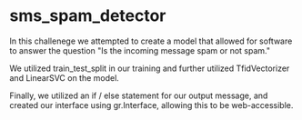 # sms_spam_detector

In this challenege we attempted to create a model that allowed for software to answer the question
"Is the incoming message spam or not spam."

We utilized train_test_split in our training and further utilized TfidVectorizer and LinearSVC on the model.

Finally, we utilized an if / else statement for our output message, and created our interface using gr.Interface, allowing this to be web-accessible.
